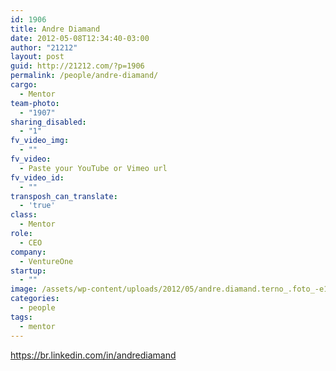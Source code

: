 ```yaml
---
id: 1906
title: Andre Diamand
date: 2012-05-08T12:34:40-03:00
author: "21212"
layout: post
guid: http://21212.com/?p=1906
permalink: /people/andre-diamand/
cargo:
  - Mentor
team-photo:
  - "1907"
sharing_disabled:
  - "1"
fv_video_img:
  - ""
fv_video:
  - Paste your YouTube or Vimeo url
fv_video_id:
  - ""
transposh_can_translate:
  - 'true'
class:
  - Mentor
role:
  - CEO
company:
  - VentureOne
startup:
  - ""
image: /assets/wp-content/uploads/2012/05/andre.diamand.terno_.foto_-e1336483267251.png
categories:
  - people
tags:
  - mentor
---
```

https://br.linkedin.com/in/andrediamand